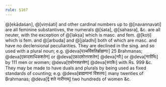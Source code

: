 ```yaml
---
rule: §167
---
```


@[ekādaśan], @[viṃśati] and other cardinal numbers up to @[navannavati] are all feminine substantives, the numerals @[śata], @[sahasra], &c. are all neuter, with the exception of @[lakṣa] which is masc. and fem. @[koṭi] which is fem. and @[arbuda] and @[jaladhi] both of which are masc. and have no declensional peculiarities. They are declined in the sing. and so used with a plural noun; e.g. @deva[पञ्चविंशतिर्ब्राह्मणाः] 25 Brahmanas; @deva[एकादशाधिकशतेन] or @deva[एकादशोत्तरशतेन] @deva[नरैः] or @deva[नारीभिः] by 111 men or women; @deva[एकोनसहस्रेण] @deva[रूपकैः] with Rs. 999 &c. They may be made to have duals and plurals by being used as fixed standards of counting; e.g. @deva[ब्राह्मणानां विंशतयः] many twenties of Brahmanas; @deva[द्वे शते नारीणाम्] two hundreds of women &c.